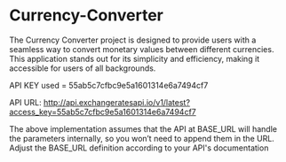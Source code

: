 # Currency-Converter
The Currency Converter project is designed to provide users with a seamless way to convert monetary values between different currencies. This application stands out for its simplicity and efficiency, making it accessible for users of all backgrounds.

API KEY used = 55ab5c7cfbc9e5a1601314e6a7494cf7

API URL: 
http://api.exchangeratesapi.io/v1/latest?access_key=55ab5c7cfbc9e5a1601314e6a7494cf7

The above implementation assumes that the API at BASE_URL will handle the parameters internally, so you won’t need to append them in the URL. Adjust the BASE_URL definition according to your API's documentation
